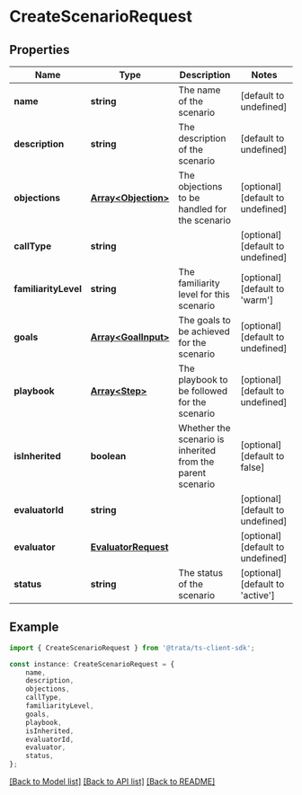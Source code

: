 # CreateScenarioRequest


## Properties

Name | Type | Description | Notes
------------ | ------------- | ------------- | -------------
**name** | **string** | The name of the scenario | [default to undefined]
**description** | **string** | The description of the scenario | [default to undefined]
**objections** | [**Array&lt;Objection&gt;**](Objection.md) | The objections to be handled for the scenario | [optional] [default to undefined]
**callType** | **string** |  | [optional] [default to undefined]
**familiarityLevel** | **string** | The familiarity level for this scenario | [optional] [default to 'warm']
**goals** | [**Array&lt;GoalInput&gt;**](GoalInput.md) | The goals to be achieved for the scenario | [optional] [default to undefined]
**playbook** | [**Array&lt;Step&gt;**](Step.md) | The playbook to be followed for the scenario | [optional] [default to undefined]
**isInherited** | **boolean** | Whether the scenario is inherited from the parent scenario | [optional] [default to false]
**evaluatorId** | **string** |  | [optional] [default to undefined]
**evaluator** | [**EvaluatorRequest**](EvaluatorRequest.md) |  | [optional] [default to undefined]
**status** | **string** | The status of the scenario | [optional] [default to 'active']

## Example

```typescript
import { CreateScenarioRequest } from '@trata/ts-client-sdk';

const instance: CreateScenarioRequest = {
    name,
    description,
    objections,
    callType,
    familiarityLevel,
    goals,
    playbook,
    isInherited,
    evaluatorId,
    evaluator,
    status,
};
```

[[Back to Model list]](../README.md#documentation-for-models) [[Back to API list]](../README.md#documentation-for-api-endpoints) [[Back to README]](../README.md)
